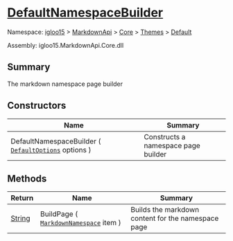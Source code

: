 # [DefaultNamespaceBuilder](./DefaultNamespaceBuilder.md)

Namespace: [igloo15]() > [MarkdownApi]() > [Core](./../../README.md) > [Themes](./../README.md) > [Default](./README.md)

Assembly: igloo15.MarkdownApi.Core.dll

## Summary
The markdown namespace page builder

## Constructors

| Name | Summary | 
| --- | --- | 
| DefaultNamespaceBuilder ( [`DefaultOptions`](./DefaultOptions.md) options ) | Constructs a namespace page builder | 


## Methods

| Return | Name | Summary | 
| --- | --- | --- | 
| [String](https://docs.microsoft.com/en-us/dotnet/api/System.String) | BuildPage ( [`MarkdownNamespace`](./../../MarkdownItems/MarkdownNamespace.md) item ) | Builds the markdown content for the namespace page | 


